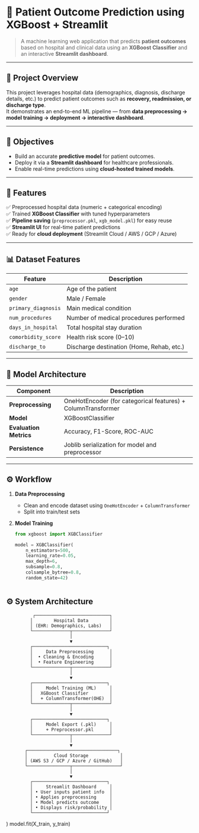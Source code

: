 # 🏥 Patient Outcome Prediction using XGBoost + Streamlit

> A machine learning web application that predicts **patient outcomes** based on hospital and clinical data using an **XGBoost Classifier** and an interactive **Streamlit dashboard**.

---

## 📘 Project Overview

This project leverages hospital data (demographics, diagnosis, discharge details, etc.) to predict patient outcomes such as **recovery, readmission, or discharge type**.  
It demonstrates an end-to-end ML pipeline — from **data preprocessing → model training → deployment → interactive dashboard**.

---

## 🎯 Objectives

- Build an accurate **predictive model** for patient outcomes.  
- Deploy it via a **Streamlit dashboard** for healthcare professionals.  
- Enable real-time predictions using **cloud-hosted trained models**.

---

## 🧩 Features

✅ Preprocessed hospital data (numeric + categorical encoding)  
✅ Trained **XGBoost Classifier** with tuned hyperparameters  
✅ **Pipeline saving** (`preprocessor.pkl`, `xgb_model.pkl`) for easy reuse  
✅ **Streamlit UI** for real-time patient predictions  
✅ Ready for **cloud deployment** (Streamlit Cloud / AWS / GCP / Azure)

---

## 📊 Dataset Features

| Feature | Description |
|----------|--------------|
| `age` | Age of the patient |
| `gender` | Male / Female |
| `primary_diagnosis` | Main medical condition |
| `num_procedures` | Number of medical procedures performed |
| `days_in_hospital` | Total hospital stay duration |
| `comorbidity_score` | Health risk score (0–10) |
| `discharge_to` | Discharge destination (Home, Rehab, etc.) |

---

## 🧠 Model Architecture

| Component | Description |
|------------|--------------|
| **Preprocessing** | OneHotEncoder (for categorical features) + ColumnTransformer |
| **Model** | XGBoostClassifier |
| **Evaluation Metrics** | Accuracy, F1-Score, ROC-AUC |
| **Persistence** | Joblib serialization for model and preprocessor |

---

## ⚙️ Workflow

1. **Data Preprocessing**
   - Clean and encode dataset using `OneHotEncoder` + `ColumnTransformer`
   - Split into train/test sets

2. **Model Training**
   ```python
   from xgboost import XGBClassifier

   model = XGBClassifier(
       n_estimators=500,
       learning_rate=0.05,
       max_depth=6,
       subsample=0.8,
       colsample_bytree=0.8,
       random_state=42)



## ⚙️ System Architecture


              ┌────────────────────────────┐
             │        Hospital Data        │
             │ (EHR: Demographics, Labs)   │
             └──────────────┬──────────────┘
                            │
                            ▼
             ┌────────────────────────────┐
             │     Data Preprocessing      │
             │  • Cleaning & Encoding      │
             │  • Feature Engineering      │
             └──────────────┬──────────────┘
                            │
                            ▼
             ┌────────────────────────────┐
             │     Model Training (ML)     │
             │   XGBoost Classifier        │
             │   + ColumnTransformer(OHE)  │
             └──────────────┬──────────────┘
                            │
                            ▼
             ┌────────────────────────────┐
             │     Model Export (.pkl)     │
             │     + Preprocessor.pkl      │
             └──────────────┬──────────────┘
                            │
                            ▼
           ┌──────────────────────────────────┐
           │          Cloud Storage            │
           │ (AWS S3 / GCP / Azure / GitHub)   │
           └────────────────┬──────────────────┘
                            │
                            ▼
             ┌────────────────────────────┐
             │     Streamlit Dashboard     │
             │ • User inputs patient info  │
             │ • Applies preprocessing     │
             │ • Model predicts outcome    │
             │ • Displays risk/probability │
             └────────────────────────────┘


   
   )
   model.fit(X_train, y_train)
